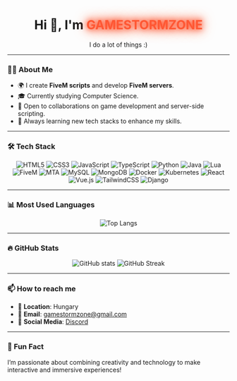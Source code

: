 <h1 align="center">Hi 👋, I'm <span class="animate">GAMESTORMZONE</span></h1>
<p align="center">I do a lot of things :)</p>

---

### 🧑‍💻 About Me
- 🌍 I create **FiveM scripts** and develop **FiveM servers**.
- 🎓 Currently studying Computer Science.
- 💼 Open to collaborations on game development and server-side scripting.
- 🌱 Always learning new tech stacks to enhance my skills.

---

### 🛠️ Tech Stack
<p align="center">
  <img src="https://img.shields.io/badge/HTML5-E34F26?style=for-the-badge&logo=html5&logoColor=white" alt="HTML5"/>
  <img src="https://img.shields.io/badge/CSS3-1572B6?style=for-the-badge&logo=css3&logoColor=white" alt="CSS3"/>
  <img src="https://img.shields.io/badge/JavaScript-F7DF1E?style=for-the-badge&logo=javascript&logoColor=black" alt="JavaScript"/>
  <img src="https://img.shields.io/badge/TypeScript-007ACC?style=for-the-badge&logo=typescript&logoColor=white" alt="TypeScript"/>
  <img src="https://img.shields.io/badge/Python-3776AB?style=for-the-badge&logo=python&logoColor=white" alt="Python"/>
  <img src="https://img.shields.io/badge/Java-007396?style=for-the-badge&logo=java&logoColor=white" alt="Java"/>
  <img src="https://img.shields.io/badge/Lua-2C2D72?style=for-the-badge&logo=lua&logoColor=white" alt="Lua"/>
  <img src="https://img.shields.io/badge/FiveM-222222?style=for-the-badge&logo=fivem&logoColor=orange" alt="FiveM"/>
  <img src="https://img.shields.io/badge/MTA-282828?style=for-the-badge&logo=multitheftauto&logoColor=orange" alt="MTA"/>
  <img src="https://img.shields.io/badge/MySQL-4479A1?style=for-the-badge&logo=mysql&logoColor=white" alt="MySQL"/>
  <img src="https://img.shields.io/badge/MongoDB-47A248?style=for-the-badge&logo=mongodb&logoColor=white" alt="MongoDB"/>
  <img src="https://img.shields.io/badge/Docker-2496ED?style=for-the-badge&logo=docker&logoColor=white" alt="Docker"/>
  <img src="https://img.shields.io/badge/Kubernetes-326CE5?style=for-the-badge&logo=kubernetes&logoColor=white" alt="Kubernetes"/>
  <img src="https://img.shields.io/badge/React-61DAFB?style=for-the-badge&logo=react&logoColor=black" alt="React"/>
  <img src="https://img.shields.io/badge/Vue.js-4FC08D?style=for-the-badge&logo=vue-dot-js&logoColor=white" alt="Vue.js"/>
  <img src="https://img.shields.io/badge/TailwindCSS-38B2AC?style=for-the-badge&logo=tailwind-css&logoColor=white" alt="TailwindCSS"/>
  <img src="https://img.shields.io/badge/Django-092E20?style=for-the-badge&logo=django&logoColor=green" alt="Django"/>
</p>

---

### 📊 Most Used Languages
<p align="center">
  <img src="https://github-readme-stats.vercel.app/api/top-langs/?username=GAMESTORMZONE&layout=compact&hide_border=true&theme=radical" alt="Top Langs" />
</p>

---

### 🔥 GitHub Stats
<p align="center">
  <img src="https://github-readme-stats.vercel.app/api?username=GAMESTORMZONE&show_icons=true&theme=radical" alt="GitHub stats" />
  <img src="https://github-readme-streak-stats.herokuapp.com/?user=GAMESTORMZONE&theme=radical" alt="GitHub Streak" />
</p>

---

### 📫 How to reach me
- 📍 **Location**: Hungary
- 📧 **Email**: gamestormzone@gmail.com
- 📱 **Social Media**: [Discord](https://discord.gg/RMCZQU9Y)

---

### 🎉 Fun Fact
I’m passionate about combining creativity and technology to make interactive and immersive experiences!

<style>
  .animate {
    display: inline-block;
    animation: glow 1.5s ease-in-out infinite alternate;
    color: #ff5733;
    font-weight: bold;
  }

  @keyframes glow {
    from {
      text-shadow: 0 0 10px #ff5733, 0 0 20px #ff5733, 0 0 30px #ff5733;
    }
    to {
      text-shadow: 0 0 20px #ff7f50, 0 0 30px #ff7f50, 0 0 40px #ff7f50;
    }
  }
</style>
